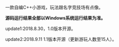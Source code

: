 一款自编C++小游戏，玩法跟名字竞技场有点像。

**源码运行结果全部以Windows系统运行结果为准。** 

update1:2018.8.30，1.0版本开源。

update2:2018.9.11 1.1版本开源（更新游玩人数至15人）。
